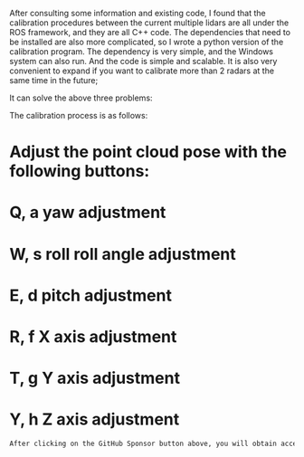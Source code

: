 After consulting some information and existing code, I found that the calibration procedures between the current multiple lidars are all under the ROS framework, and they are all C++ code. The dependencies that need to be installed are also more complicated, so I wrote a python version of the calibration program. The dependency is very simple, and the Windows system can also run. And the code is simple and scalable. It is also very convenient to expand if you want to calibrate more than 2 radars at the same time in the future; 

 It can solve the above three problems: 

 The calibration process is as follows: 

#  Adjust the point cloud pose with the following buttons: 

#  Q, a yaw adjustment 

#  W, s roll roll angle adjustment 

#  E, d pitch adjustment 

#  R, f X axis adjustment 

#  T, g Y axis adjustment 

#  Y, h Z axis adjustment 

  ```python  
After clicking on the GitHub Sponsor button above, you will obtain access permissions to my private code repository ( https://github.com/slowlon/my_code_bar ) to view this blog code. By searching the code number of this blog, you can find the code you need, code number is: 2024020309574661980
  ```  

